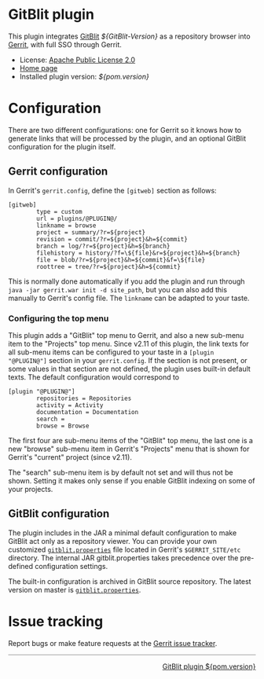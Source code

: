# GitBlit plugin

This plugin integrates [GitBlit](https://github.com/gitblit/gitblit) _${GitBlit-Version}_ as a repository browser into [Gerrit](https://code.google.com/p/gerrit/),
with full SSO through Gerrit.

* License: [Apache Public License 2.0](http://www.apache.org/licenses/LICENSE-2.0)
* [Home page](https://gerrit.googlesource.com/plugins/gitblit/+/refs/heads/master/README.md)
* Installed plugin version: _${pom.version}_

# Configuration

There are two different configurations: one for Gerrit so it knows how to generate links that will be processed by the plugin, and
an optional GitBlit configuration for the plugin itself.

## Gerrit configuration

In Gerrit's `gerrit.config`, define the `[gitweb]` section as follows:

	[gitweb]
	        type = custom
	        url = plugins/@PLUGIN@/
	        linkname = browse
	        project = summary/?r=${project}
	        revision = commit/?r=${project}&h=${commit}
	        branch = log/?r=${project}&h=${branch}
	        filehistory = history/?f=\${file}&r=${project}&h=${branch}
	        file = blob/?r=${project}&h=${commit}&f=\${file}
	        roottree = tree/?r=${project}&h=${commit}

This is normally done automatically if you add the plugin and run through `java -jar gerrit.war init -d site_path`, but you can also
add this manually to Gerrit's config file. The `linkname` can be adapted to your taste.

### Configuring the top menu

This plugin adds a "GitBlit" top menu to Gerrit, and also a new sub-menu item to the "Projects" top menu. Since v2.11 of this plugin, the link
texts for all sub-menu items can be configured to your taste in a `[plugin "@PLUGIN@"]` section in your `gerrit.config`. If the section is not present,
or some values in that section are not defined, the plugin uses built-in default texts. The default configuration would correspond to

	[plugin "@PLUGIN@"]
	        repositories = Repositories
	        activity = Activity
	        documentation = Documentation
	        search =
	        browse = Browse

The first four are sub-menu items of the "GitBlit" top menu, the last one is a new "browse" sub-menu item in Gerrit's "Projects" menu that is shown
for Gerrit's "current" project (since v2.11).

The "search" sub-menu item is by default not set and will thus not be shown. Setting it makes only sense if you enable GitBlit indexing on some of
your projects.

## GitBlit configuration

The plugin includes in the JAR a minimal default configuration to make GitBlit act only as a repository viewer. You can provide your own
customized [`gitblit.properties`](http://gitblit.com/properties.html) file located in Gerrit's `$GERRIT_SITE/etc` directory.
The internal JAR gitblit.properties takes precedence over the pre-defined configuration settings.

The built-in configuration is archived in GitBlit source repository. The latest version on master is
[`gitblit.properties`](https://gerrit.googlesource.com/plugins/gitblit/+/master/src/main/resources/gitblit.properties).

# Issue tracking

Report bugs or make feature requests at the [Gerrit issue tracker](https://code.google.com/p/gerrit/issues/list).

<hr style="color: #C0C0C0; background-color: #C0C0C0; border-color: #C0C0C0; height: 2px;" />
<div style="float:right;">
<a href="https://gerrit-review.googlesource.com/#/admin/projects/plugins/gitblit,dashboards" target="_blank">GitBlit plugin ${pom.version}</a>
</div>